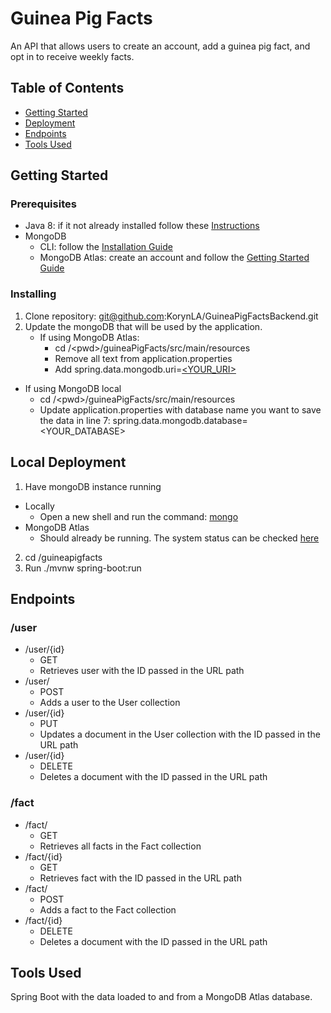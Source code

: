 # Guinea Pig Facts
An API that allows users to create an account, add a guinea pig fact, and opt in to receive weekly facts. 
## Table of Contents
   * [Getting Started](#gettingStarted)
   * [Deployment](#deployment)
   * [Endpoints](#endpoints)
   * [Tools Used](#toolsUsed)

## Getting Started<a name="gettingStarted"></a>

### Prerequisites
- Java 8: if it not already installed follow these [Instructions](https://java.com/en/download/help/download_options.xml)
- MongoDB 
  - CLI: follow the [Installation Guide](https://docs.mongodb.com/manual/installation/)
  - MongoDB Atlas: create an account and follow the [Getting Started Guide](https://docs.atlas.mongodb.com/getting-started/)
### Installing
1. Clone repository: git@github.com:KorynLA/GuineaPigFactsBackend.git
2. Update the mongoDB that will be used by the application. 
    - If using MongoDB Atlas: 
      - cd /\<pwd>/guineaPigFacts/src/main/resources
      - Remove all text from application.properties
      - Add spring.data.mongodb.uri=[<YOUR_URI>](https://docs.atlas.mongodb.com/tutorial/connect-to-your-cluster/)  
  - If using MongoDB local
    - cd /\<pwd>/guineaPigFacts/src/main/resources
    - Update application.properties with database name you want to save the data in line 7: spring.data.mongodb.database=<YOUR_DATABASE>
## Local Deployment<a name="deployment"></a>
1. Have mongoDB instance running
  - Locally
    - Open a new shell and run the command: [mongo](https://docs.mongodb.com/manual/mongo/#start-the-mongo-shell-and-connect-to-mongodb)
  - MongoDB Atlas
    - Should already be running. The system status can be checked [here](https://status.cloud.mongodb.com/)
2. cd /guineapigfacts
3. Run ./mvnw spring-boot:run

## Endpoints<a name="endpoints"></a>
### /user
  - /user/{id}
    - GET
    - Retrieves user with the ID passed in the URL path
  - /user/
    - POST
    - Adds a user to the User collection
  - /user/{id}
    - PUT
    - Updates a document in the User collection with the ID passed in the URL path
  - /user/{id}
    - DELETE
    - Deletes a document with the ID passed in the URL path
### /fact
  - /fact/
    - GET
    - Retrieves all facts in the Fact collection
  - /fact/{id}
    - GET
    - Retrieves fact with the ID passed in the URL path
  - /fact/
    - POST
    - Adds a fact to the Fact collection
  - /fact/{id}
    - DELETE
    - Deletes a document with the ID passed in the URL path
## Tools Used<a name="toolsUsed"></a>
Spring Boot with the data loaded to and from a MongoDB Atlas database.
